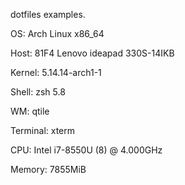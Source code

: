 dotfiles examples.

OS: Arch Linux x86_64

Host: 81F4 Lenovo ideapad 330S-14IKB

Kernel: 5.14.14-arch1-1

Shell: zsh 5.8

WM: qtile

Terminal: xterm

CPU: Intel i7-8550U (8) @ 4.000GHz

Memory: 7855MiB

